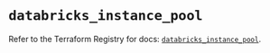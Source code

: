 # `databricks_instance_pool`

Refer to the Terraform Registry for docs: [`databricks_instance_pool`](https://registry.terraform.io/providers/databricks/databricks/1.73.0/docs/resources/instance_pool).
